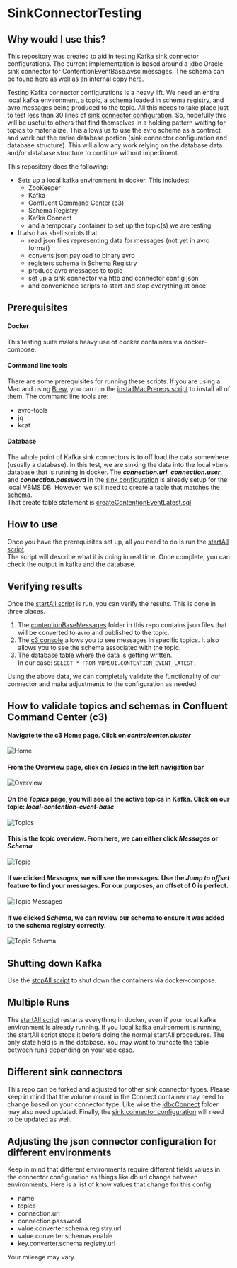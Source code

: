 # SinkConnectorTesting

## Why would I use this? 
This repository was created to aid in testing Kafka sink connector configurations.  The current implementation is
based around a jdbc Oracle sink connector for ContentionEventBase.avsc messages.  The schema can be found [here](https://github.com/department-of-veterans-affairs/bip-bie-claim-contention-sp/blob/master/sp-app/src/main/resources/avro/helpers/ContentionEventBase.avsc)
as well as an internal copy [here](./schemas/ContentionEventBase.avsc).

Testing Kafka connector configurations is a heavy lift.  We need an entire local kafka environment, a topic, a 
schema loaded in schema registry, and avro messages being produced to the topic.  All this needs to take place just to 
test less than 30 lines of [sink connector configuration](./connectConfigs/sinkConnector.json).  So, hopefully this will
be useful to others that find themselves in a holding pattern waiting for topics to materialize.  This allows us to use 
the avro schema as a contract and work out the entire database portion (sink connector configuration and database 
structure). This will allow any work relying on the database data and/or database structure to continue without impediment. 

This repository does the following:
- Sets up a local kafka environment in docker.  This includes:
  - ZooKeeper
  - Kafka
  - Confluent Command Center (c3)
  - Schema Registry
  - Kafka Connect
  - and a temporary container to set up the topic(s) we are testing
- It also has shell scripts that:
  - read json files representing data for messages (not yet in avro format)
  - converts json payload to binary avro
  - registers schema in Schema Registry
  - produce avro messages to topic
  - set up a sink connector via http and connector config json
  - and convenience scripts to start and stop everything at once 

## Prerequisites
#### Docker
This testing suite makes heavy use of docker containers via docker-compose.
#### Command line tools 
There are some prerequisites for running these scripts.  If you are using a Mac and using [Brew](https://brew.sh/), you can run the 
[installMacPrereqs script](./shellScripts/installMacPrereqs.sh) to install all of them.  The command line tools are: 
- avro-tools
- jq
- kcat
#### Database
The whole point of Kafka sink connectors is to off load the data somewhere (usually a database).  In this test, we are 
sinking the data into the local vbms database that is running in docker.  The ***connection.url***, ***connection.user***, 
and ***connection.password*** in the [sink configuration](./connectConfigs/sinkConnector.json) is already setup for the 
local VBMS DB.  However, we still need to create a table that matches the [schema](./schemas/ContentionEventBase.avsc).    
That create table statement is [createContentionEventLatest.sql](./sql/createContentionEventLatest.sql)

## How to use
Once you have the prerequisites set up, all you need to do is run the [startAll script](./shellScripts/startAll.sh).    
The script will describe what it is doing in real time.  Once complete, you can check the output in kafka and the database. 

## Verifying results
Once the [startAll script](./shellScripts/startAll.sh) is run, you can verify the results.  This is done in three 
places.
1. The [contentionBaseMessages](./contentionBaseMessages) folder in this repo contains json files that will be converted
to avro and published to the topic. 
2. The [c3 console](http://localhost:9021/) allows you to see messages in specific topics.  It also allows you to see 
the schema associated with the topic. 
3. The database table  where the data is getting written.    
In our case: `SELECT * FROM VBMSUI.CONTENTION_EVENT_LATEST;`

Using the above data, we can completely validate the functionality of our connector and make adjustments to the 
configuration as needed. 

## How to validate topics and schemas in Confluent Command Center (c3)
#### Navigate to the c3 Home page.  Click on ***controlcenter.cluster***
![Home](readMeImages/c3Home.png)
#### From the Overview page, click on ***Topics*** in the left navigation bar
![Overview](readMeImages/c3Overview.png)
#### On the ***Topics*** page, you will see all the active topics in Kafka.  Click on our topic: ***local-contention-event-base***
![Topics](readMeImages/c3Topics.png)
#### This is the topic overview.  From here, we can either click ***Messages*** or ***Schema***   
![Topic](readMeImages/c3Topic.png)
#### If we clicked ***Messages***, we will see the messages.  Use the ***Jump to offset*** feature to find your messages.  For our purposes, an offset of 0 is perfect. 
![Topic Messages](readMeImages/c3TopicMessages.png)
#### If we clicked ***Schema***, we can review our schema to ensure it was added to the schema registry correctly.
![Topic Schema](readMeImages/c3TopicSchema.png)

## Shutting down Kafka
Use the [stopAll script](./shellScripts/stopAll.sh) to shut down the containers via docker-compose.

## Multiple Runs
The [startAll script](./shellScripts/startAll.sh) restarts everything in docker, even if your local kafka environment
Is already running.  If you local kafka environment is running, the startAll script stops it before doing the normal 
startAll procedures.  The only state held is in the database. 
You may want to truncate the table between runs depending on your use case. 

## Different sink connectors
This repo can be forked and adjusted for other sink connector types.  Please keep in mind that the volume mount in the 
Connect container may need to change based on your connector type.  Like wise the [jdbcConnect](./jdbcConnect) folder may 
also need updated.  Finally, the [sink connector configuration](./connectConfigs/sinkConnector.json) will need to be
updated as well. 

## Adjusting the json connector configuration for different environments
Keep in mind that different environments require different fields values in the connector configuration as things 
like db url change between environments.  Here is a list of know values that change for this config.  
- name
- topics 
- connection.url 
- connection.password 
- value.converter.schema.registry.url 
- value.converter.schemas.enable 
- key.converter.schema.registry.url

Your mileage may vary. 
